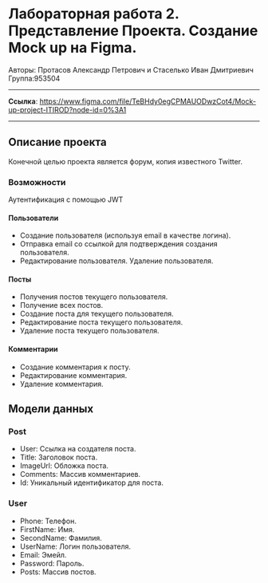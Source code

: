 # Лабораторная работа 2. Представление Проекта. Создание Mock up на Figma.
Авторы: Протасов Александр Петрович и Стаселько Иван Дмитриевич
Группа:953504

____

**Ссылка**: https://www.figma.com/file/TeBHdy0egCPMAUODwzCot4/Mock-up-project-ITIROD?node-id=0%3A1 

____

## Описание проекта

Конечной целью проекта является форум, копия известного Twitter.

### Возможности

Аутентификация с помощью JWT

#### Пользователи
- Создание пользователя (используя email в качестве логина).
- Отправка email со ссылкой для подтверждения создания пользователя.
- Редактирование пользователя.
Удаление пользователя.

#### Посты
- Получения постов текущего пользователя.
- Получение всех постов.
- Создание поста для текущего пользователя.
- Редактирование поста текущего пользователя.
- Удаление поста текущего пользователя.

#### Комментарии
- Создание комментария к посту.
- Редактирование комментария.
- Удаление комментария.

## Модели данных

### Post
- User: Ссылка на создателя поста.
- Title: Заголовок поста.
- ImageUrl: Обложка поста.
- Comments: Массив комментариев.
- Id: Уникальный идентификатор для поста.

### User
- Phone: Телефон.
- FirstName: Имя.
- SecondName: Фамилия.
- UserName: Логин пользователя.
- Email: Эмейл.
- Password: Пароль.
- Posts: Массив постов.